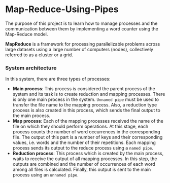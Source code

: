 # Map-Reduce-Using-Pipes

The purpose of this project is to learn how to manage processes and the communication between them by implementing a word counter using the Map-Reduce model.

**MapReduce** is a framework for processing parallelizable problems across large datasets using a large number of computers (nodes), collectively referred to as a cluster or a grid.

### System architecture
In this system, there are three types of processes:
* **Main process**: This process is considered the parent process of the system and its task is to create reduction and mapping processes. There is only one main process in the system. `Unnamed pipe` must be used to transfer the file name to the mapping process. Also, a reduction type process is also created in this process, which sends the final output to the main process.
* **Map process**: Each of the mapping processes received the name of the file on which they should perform operations. At this stage, each process counts the number of word occurrences in the corresponding file. The output of this part is a number of keys and their corresponding values, i.e. words and the number of their repetitions. Each mapping process sends its output to the reduce process using a `named pipe`.
* **Reduction process**: This process which is created by the main process, waits to receive the output of all mapping processes. In this step, the outputs are combined and the number of occurrences of each word among all files is calculated. Finally, this output is sent to the main process using an `unnamed pipe`.



